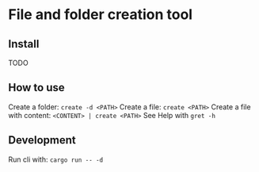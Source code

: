 # File and folder creation tool

## Install

TODO

## How to use

Create a folder: `create -d <PATH>`
Create a file: `create <PATH>`
Create a file with content: `<CONTENT> | create <PATH>`
See Help with `gret -h`

## Development

Run cli with: `cargo run -- -d`